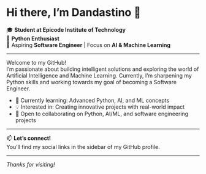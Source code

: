 # Hi there, I’m Dandastino 👋

🎓 **Student at Epicode Institute of Technology**  
🐍 **Python Enthusiast**  
🚀 Aspiring **Software Engineer** | Focus on **AI & Machine Learning**

---

Welcome to my GitHub!  
I’m passionate about building intelligent solutions and exploring the world of Artificial Intelligence and Machine Learning. Currently, I’m sharpening my Python skills and working towards my goal of becoming a Software Engineer.

- 🌱 Currently learning: Advanced Python, AI, and ML concepts
- 💡 Interested in: Creating innovative projects with real-world impact
- 🤝 Open to collaborating on Python, AI/ML, and software engineering projects

<!--
## Projects
  - My own gitHub
  - Chess offline with Artificial Inteligence and also online
  - My own nural Network
-->

---

📫 **Let’s connect!**  
You’ll find my social links in the sidebar of my GitHub profile.

---

*Thanks for visiting!*
